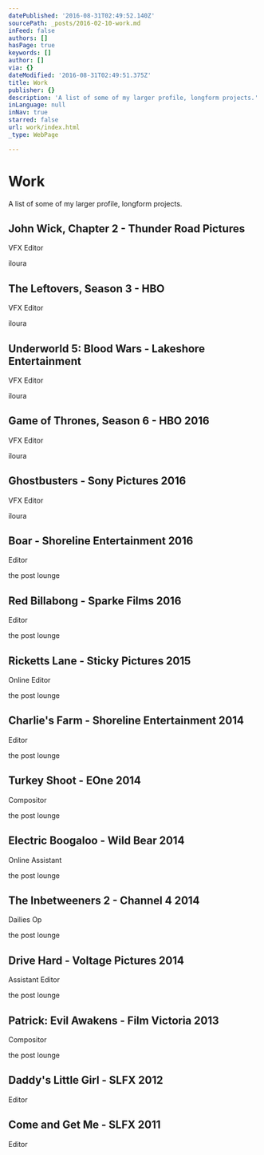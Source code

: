```yaml
---
datePublished: '2016-08-31T02:49:52.140Z'
sourcePath: _posts/2016-02-10-work.md
inFeed: false
authors: []
hasPage: true
keywords: []
author: []
via: {}
dateModified: '2016-08-31T02:49:51.375Z'
title: Work
publisher: {}
description: 'A list of some of my larger profile, longform projects.'
inLanguage: null
inNav: true
starred: false
url: work/index.html
_type: WebPage

---
```

# Work

A list of some of my larger profile, longform projects.

## John Wick, Chapter 2 - Thunder Road Pictures

VFX Editor

iloura

## The Leftovers, Season 3 - HBO

VFX Editor

iloura

## Underworld 5: Blood Wars - Lakeshore Entertainment

VFX Editor

iloura

## Game of Thrones, Season 6 - HBO 2016

VFX Editor

iloura

## Ghostbusters - Sony Pictures 2016

VFX Editor

iloura

## Boar - Shoreline Entertainment 2016

Editor

the post lounge

## Red Billabong - Sparke Films 2016

Editor

the post lounge

## Ricketts Lane - Sticky Pictures 2015

Online Editor

the post lounge

## Charlie's Farm - Shoreline Entertainment 2014

Editor

the post lounge

## Turkey Shoot - EOne 2014

Compositor

the post lounge

## Electric Boogaloo - Wild Bear 2014

Online Assistant

the post lounge

## The Inbetweeners 2 - Channel 4 2014

Dailies Op

the post lounge

## Drive Hard - Voltage Pictures 2014

Assistant Editor

the post lounge

## Patrick: Evil Awakens - Film Victoria 2013

Compositor

the post lounge

## Daddy's Little Girl - SLFX 2012

Editor

## Come and Get Me - SLFX 2011

Editor